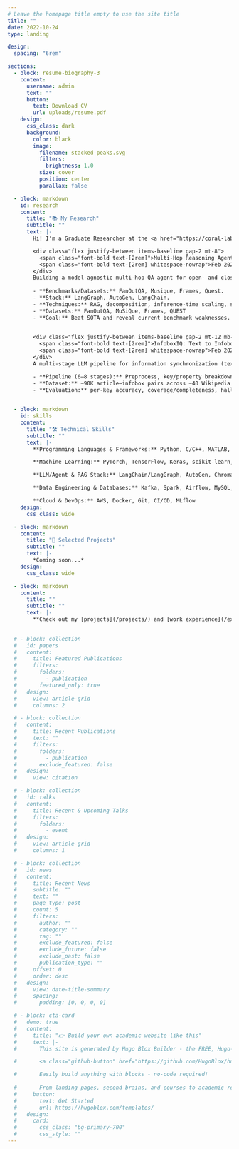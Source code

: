 ```yaml
---
# Leave the homepage title empty to use the site title
title: ""
date: 2022-10-24
type: landing

design:
  spacing: "6rem"

sections:
  - block: resume-biography-3
    content:
      username: admin
      text: ""
      button:
        text: Download CV
        url: uploads/resume.pdf
    design:
      css_class: dark
      background:
        color: black
        image:
          filename: stacked-peaks.svg
          filters:
            brightness: 1.0
          size: cover
          position: center
          parallax: false

  - block: markdown
    id: research
    content:
      title: "📚 My Research"
      subtitle: ""
      text: |-
        Hi! I'm a Graduate Researcher at the <a href="https://coral-lab-asu.github.io/" target="_blank" rel="noopener">CoRAL Lab</a> at ASU. My work focuses on information retrieval, agentic LLM architectures, and large scale information synchronization.

        <div class="flex justify-between items-baseline gap-2 mt-8">
          <span class="font-bold text-[2rem]">Multi‑Hop Reasoning Agent — CoRAL Lab, ASU</span>
          <span class="font-bold text-[2rem] whitespace-nowrap">Feb 2025–Present</span>
        </div>
        Building a model‑agnostic multi‑hop QA agent for open‑ and closed‑book settings, integrating RAG, question decomposition, inference‑time scaling, and self‑verification. A custom LLM‑as‑Judge replaces EM/ROUGE and off‑the‑shelf LLM graders, directly assessing factual grounding, logical consistency, and chain coherence, and revealing where current benchmarks under-measure reasoning quality.
  
        - **Benchmarks/Datasets:** FanOutQA, Musique, Frames, Quest.
        - **Stack:** LangGraph, AutoGen, LangChain.
        - **Techniques:** RAG, decomposition, inference‑time scaling, self‑verification loops  
        - **Datasets:** FanOutQA, MuSiQue, Frames, QUEST  
        - **Goal:** Beat SOTA and reveal current benchmark weaknesses.  
      

        <div class="flex justify-between items-baseline gap-2 mt-12 mb-2">
          <span class="font-bold text-[2rem]">InfoboxIQ: Text to Infobox synchronization (Wikipedia) — CoRAL Lab, ASU</span>
          <span class="font-bold text-[2rem] whitespace-nowrap">Feb 2025–Present</span>
        </div>
        A multi-stage LLM pipeline for information synchronization (text‑to‑table). Takes a Wikipedia article and its infobox template and produces an updated, evidence‑grounded infobox. We also introduce an evaluation suite verifies that the synchronized table is faithful, complete, and non‑hallucinatory.

        - **Pipeline (6–8 stages):** Preprocess, key/property breakdown, QA‑SRL extraction, KG triple generation, KG merge and conflict resolution, infobox creation.
        - **Dataset:** ~90K article–infobox pairs across ~40 Wikipedia categories with manually annotated key schemas.
        - **Evaluation:** per‑key accuracy, coverage/completeness, hallucination rate, overall text‑to‑table sync quality.
    

  - block: markdown
    id: skills
    content:
      title: "🛠️ Technical Skills"
      subtitle: ""
      text: |-
        **Programming Languages & Frameworks:** Python, C/C++, MATLAB, Flask, FastAPI

        **Machine Learning:** PyTorch, TensorFlow, Keras, scikit-learn, Transformers, Hugging Face, OpenCV, pandas, NumPy

        **LLM/Agent & RAG Stack:** LangChain/LangGraph, AutoGen, ChromaDB, Pinecone, FAISS

        **Data Engineering & Databases:** Kafka, Spark, Airflow, MySQL, Postgres, MongoDB

        **Cloud & DevOps:** AWS, Docker, Git, CI/CD, MLflow
    design:
      css_class: wide

  - block: markdown
    content:
      title: "🎯 Selected Projects"
      subtitle: ""
      text: |-
        *Coming soon...*
    design:
      css_class: wide

  - block: markdown
    content:
      title: ""
      subtitle: ""
      text: |-
        **Check out my [projects](/projects/) and [work experience](/experience/)!**
    

  # - block: collection
  #   id: papers
  #   content:
  #     title: Featured Publications
  #     filters:
  #       folders:
  #         - publication
  #       featured_only: true
  #   design:
  #     view: article-grid
  #     columns: 2

  # - block: collection
  #   content:
  #     title: Recent Publications
  #     text: ""
  #     filters:
  #       folders:
  #         - publication
  #       exclude_featured: false
  #   design:
  #     view: citation

  # - block: collection
  #   id: talks
  #   content:
  #     title: Recent & Upcoming Talks
  #     filters:
  #       folders:
  #         - event
  #   design:
  #     view: article-grid
  #     columns: 1

  # - block: collection
  #   id: news
  #   content:
  #     title: Recent News
  #     subtitle: ""
  #     text: ""
  #     page_type: post
  #     count: 5
  #     filters:
  #       author: ""
  #       category: ""
  #       tag: ""
  #       exclude_featured: false
  #       exclude_future: false
  #       exclude_past: false
  #       publication_type: ""
  #     offset: 0
  #     order: desc
  #   design:
  #     view: date-title-summary
  #     spacing:
  #       padding: [0, 0, 0, 0]

  # - block: cta-card
  #   demo: true
  #   content:
  #     title: "👉 Build your own academic website like this"
  #     text: |-
  #       This site is generated by Hugo Blox Builder - the FREE, Hugo-based open source website builder trusted by 250,000+ academics like you.

  #       <a class="github-button" href="https://github.com/HugoBlox/hugo-blox-builder" data-color-scheme="no-preference: light; light: light; dark: dark;" data-icon="octicon-star" data-size="large" data-show-count="true" aria-label="Star HugoBlox/hugo-blox-builder on GitHub">Star</a>

  #       Easily build anything with blocks - no-code required!
        
  #       From landing pages, second brains, and courses to academic resumés, conferences, and tech blogs.
  #     button:
  #       text: Get Started
  #       url: https://hugoblox.com/templates/
  #   design:
  #     card:
  #       css_class: "bg-primary-700"
  #       css_style: ""
---
```

